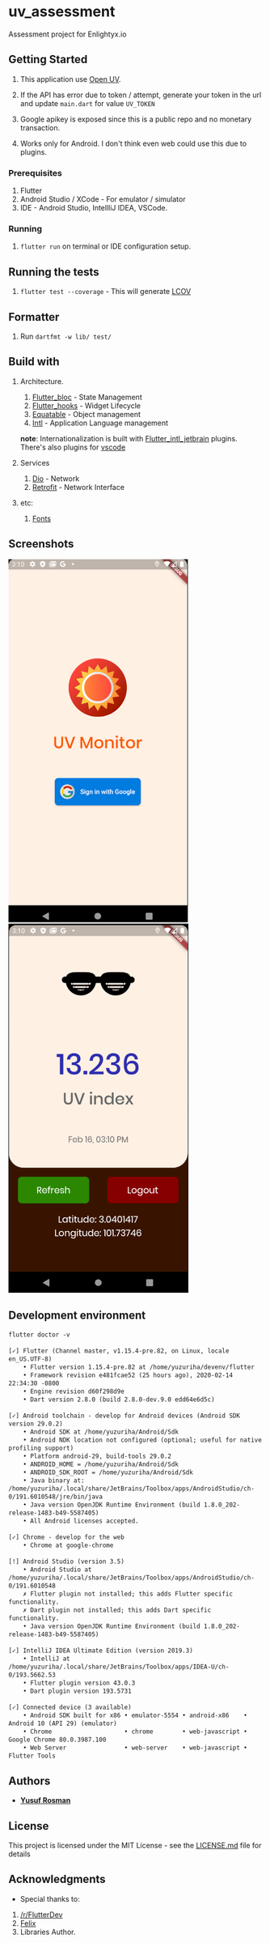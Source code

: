 # uv_assessment

Assessment project for Enlightyx.io

## Getting Started

1. This application use [Open UV](https://www.openuv.io/).

2. If the API has error due to token / attempt, generate 
your token in the url and update `main.dart` for value `UV_TOKEN`

3. Google apikey is exposed since this is a public repo and 
no monetary transaction.

4. Works only for Android. I don't think even web could use this due to plugins.

### Prerequisites
1. Flutter
2. Android Studio / XCode - For emulator / simulator
3. IDE - Android Studio, IntellliJ IDEA, VSCode.

### Running
1. `flutter run` on terminal or IDE configuration setup.

## Running the tests
1. `flutter test --coverage` - This will generate [LCOV](http://ltp.sourceforge.net/coverage/lcov.php)

## Formatter
1. Run `dartfmt -w lib/ test/`

## Build with
1. Architecture.
    1. [Flutter_bloc](https://pub.dev/packages/flutter_bloc) - State Management
    2. [Flutter_hooks](https://pub.dev/packages/flutter_hooks) - Widget Lifecycle
    3. [Equatable](https://pub.dev/packages/equatable) - Object management
    4. [Intl](https://pub.dev/packages/intl) - Application Language management
    
    **note**: Internationalization is built with [Flutter_intl_jetbrain](https://plugins.jetbrains.com/plugin/13666-flutter-intl) plugins.
    There's also plugins for [vscode](https://marketplace.visualstudio.com/items?itemName=localizely.flutter-intl)

2. Services
    1. [Dio](https://pub.dev/packages/dio) - Network
    2. [Retrofit](https://pub.dev/packages/retrofit) - Network Interface
    
3. etc:
    1. [Fonts](https://pub.dev/packages/google_fonts)


## Screenshots

![login](screenshot/login.png)
![home](screenshot/home.png)


## Development environment

```
flutter doctor -v

[✓] Flutter (Channel master, v1.15.4-pre.82, on Linux, locale en_US.UTF-8)
    • Flutter version 1.15.4-pre.82 at /home/yuzuriha/devenv/flutter
    • Framework revision e481fcae52 (25 hours ago), 2020-02-14 22:34:30 -0800
    • Engine revision d60f298d9e
    • Dart version 2.8.0 (build 2.8.0-dev.9.0 edd64e6d5c)

[✓] Android toolchain - develop for Android devices (Android SDK version 29.0.2)
    • Android SDK at /home/yuzuriha/Android/Sdk
    • Android NDK location not configured (optional; useful for native profiling support)
    • Platform android-29, build-tools 29.0.2
    • ANDROID_HOME = /home/yuzuriha/Android/Sdk
    • ANDROID_SDK_ROOT = /home/yuzuriha/Android/Sdk
    • Java binary at: /home/yuzuriha/.local/share/JetBrains/Toolbox/apps/AndroidStudio/ch-0/191.6010548/jre/bin/java
    • Java version OpenJDK Runtime Environment (build 1.8.0_202-release-1483-b49-5587405)
    • All Android licenses accepted.

[✓] Chrome - develop for the web
    • Chrome at google-chrome

[!] Android Studio (version 3.5)
    • Android Studio at /home/yuzuriha/.local/share/JetBrains/Toolbox/apps/AndroidStudio/ch-0/191.6010548
    ✗ Flutter plugin not installed; this adds Flutter specific functionality.
    ✗ Dart plugin not installed; this adds Dart specific functionality.
    • Java version OpenJDK Runtime Environment (build 1.8.0_202-release-1483-b49-5587405)

[✓] IntelliJ IDEA Ultimate Edition (version 2019.3)
    • IntelliJ at /home/yuzuriha/.local/share/JetBrains/Toolbox/apps/IDEA-U/ch-0/193.5662.53
    • Flutter plugin version 43.0.3
    • Dart plugin version 193.5731

[✓] Connected device (3 available)
    • Android SDK built for x86 • emulator-5554 • android-x86    • Android 10 (API 29) (emulator)
    • Chrome                    • chrome        • web-javascript • Google Chrome 80.0.3987.100
    • Web Server                • web-server    • web-javascript • Flutter Tools
```

## Authors

* [**Yusuf Rosman**](https://github.com/zaralockheart)

## License

This project is licensed under the MIT License - see the [LICENSE.md](LICENSE.md) file for details

## Acknowledgments

* Special thanks to:
1. [/r/FlutterDev](https://discordapp.com/invite/N7Yshp4)
2. [Felix](https://twitter.com/felangelov?lang=en)
3. Libraries Author.

